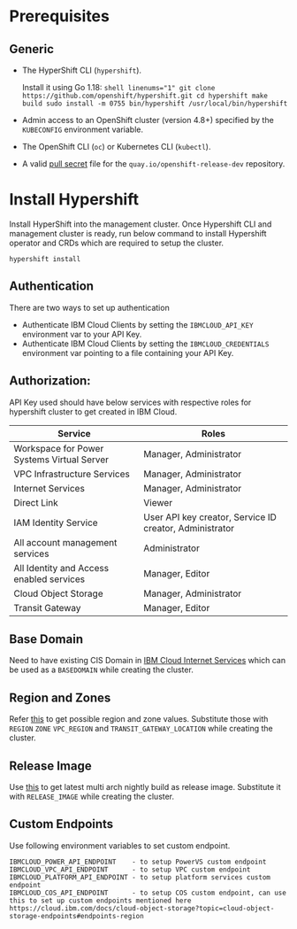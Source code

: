 # Prerequisites

## Generic
* The HyperShift CLI (`hypershift`).

    Install it using Go 1.18:
        ```shell linenums="1"
        git clone https://github.com/openshift/hypershift.git
        cd hypershift
        make build
        sudo install -m 0755 bin/hypershift /usr/local/bin/hypershift
        ```

* Admin access to an OpenShift cluster (version 4.8+) specified by the `KUBECONFIG` environment variable.
* The OpenShift CLI (`oc`) or Kubernetes CLI (`kubectl`).
* A valid [pull secret](https://console.redhat.com/openshift/install/ibm-cloud) file for the `quay.io/openshift-release-dev` repository.

# Install Hypershift
Install HyperShift into the management cluster.
Once Hypershift CLI and management cluster is ready, run below command to install Hypershift operator and CRDs which are required to setup the cluster.

```
hypershift install
```

## Authentication
There are two ways to set up authentication

* Authenticate IBM Cloud Clients by setting the `IBMCLOUD_API_KEY` environment var to your API Key.
* Authenticate IBM Cloud Clients by setting the `IBMCLOUD_CREDENTIALS` environment var pointing to a file containing your API Key.

## Authorization:

API Key used should have below services with respective roles for hypershift cluster to get created in IBM Cloud.

| Service                                    | Roles                                                   |
|--------------------------------------------|---------------------------------------------------------|
| Workspace for Power Systems Virtual Server | Manager, Administrator                                  |
| VPC Infrastructure Services                | Manager, Administrator                                  |
| Internet Services                          | Manager, Administrator                                  |
| Direct Link                                | Viewer                                                  |
| IAM Identity Service                       | User API key creator, Service ID creator, Administrator |
| All account management services            | Administrator                                           |
| All Identity and Access enabled services   | Manager, Editor                                         |
| Cloud Object Storage                       | Manager, Administrator                                  |
| Transit Gateway                            | Manager, Editor                                         |


## Base Domain
Need to have existing CIS Domain in [IBM Cloud Internet Services](https://cloud.ibm.com/docs/cis) which can be used as a `BASEDOMAIN` while creating the cluster.

## Region and Zones
Refer [this](https://cluster-api-ibmcloud.sigs.k8s.io/reference/regions-zones-mapping.html) to get possible region and zone values. Substitute those with `REGION` `ZONE` `VPC_REGION` and `TRANSIT_GATEWAY_LOCATION` while creating the cluster.

## Release Image
Use [this](https://multi.ocp.releases.ci.openshift.org) to get latest multi arch nightly build as release image. Substitute it with `RELEASE_IMAGE` while creating the cluster.

## Custom Endpoints
Use following environment variables to set custom endpoint.
```
IBMCLOUD_POWER_API_ENDPOINT    - to setup PowerVS custom endpoint
IBMCLOUD_VPC_API_ENDPOINT      - to setup VPC custom endpoint
IBMCLOUD_PLATFORM_API_ENDPOINT - to setup platform services custom endpoint
IBMCLOUD_COS_API_ENDPOINT      - to setup COS custom endpoint, can use this to set up custom endpoints mentioned here https://cloud.ibm.com/docs/cloud-object-storage?topic=cloud-object-storage-endpoints#endpoints-region 
```